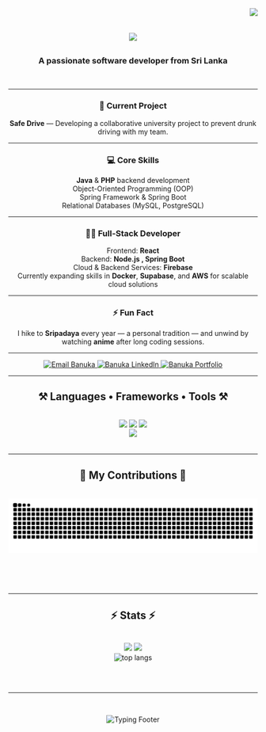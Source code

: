 <img align="right" src="https://visitor-badge.laobi.icu/badge?page_id=banuka2001.banuka2001" />

<h1 align="center">
    <img src="https://readme-typing-svg.herokuapp.com/?font=Righteous&size=35&center=true&vCenter=true&width=500&height=70&duration=4000&lines=Hi+There!+👋;+I'm+Banuka+Dilshan!;" />
</h1>

<h3 align="center">A passionate software developer from Sri Lanka </h3>

<br/>

<div align="center">

---

### 🚗 Current Project  
**Safe Drive** — Developing a collaborative university project to prevent drunk driving with my team.  

---

### 💻 Core Skills  
 **Java** & **PHP** backend development  
 Object-Oriented Programming (OOP)  
 Spring Framework & Spring Boot  
 Relational Databases (MySQL, PostgreSQL)  

---

### 🧑‍💻 Full-Stack Developer  
 Frontend: **React**  
 Backend: **Node.js , Spring Boot**   
 Cloud & Backend Services: **Firebase**  
 Currently expanding skills in **Docker**, **Supabase**, and **AWS** for scalable cloud solutions  

---

### ⚡ Fun Fact  
I hike to **Sripadaya** every year — a personal tradition — and unwind by watching **anime** after long coding sessions.

---

</div>

 
<div align="center">
  <a href="mailto:padbdilshan@gmail.com" target="_blank" rel="noopener noreferrer">
    <img 
      src="https://img.shields.io/badge/Gmail-333333?style=for-the-badge&logo=gmail&logoColor=red" 
      alt="Email Banuka"
    />
  </a>

  <a href="https://www.linkedin.com/in/banuka-dilshan-b41331140/" target="_blank" rel="noopener noreferrer">
    <img 
      src="https://img.shields.io/badge/LinkedIn-0077B5?style=for-the-badge&logo=linkedin&logoColor=white" 
      alt="Banuka LinkedIn"
    />
  </a>

  <a href="https://banuka2001.github.io/" target="_blank" rel="noopener noreferrer">
    <img 
      src="https://img.shields.io/badge/Portfolio-FF5722?style=for-the-badge&logo=todoist&logoColor=white" 
      alt="Banuka Portfolio"
    />
  </a>
</div>


 <hr/>
 
<h2 align="center">⚒️ Languages • Frameworks • Tools ⚒️</h2>
<br/>
<div align="center">
    <img src="https://skillicons.dev/icons?i=java,php,javascript,typescript,html,css,c,python" />
    <img src="https://skillicons.dev/icons?i=spring,react,nodejs,firebase,mysql,postgres,docker,aws" />
    <img src="https://skillicons.dev/icons?i=git,github,vscode,figma,tailwind" />
    <br>
 <img src="https://img.shields.io/badge/IDE-IntelliJ%20IDEA-red?style=for-the-badge&logo=intellijidea&logoColor=white" />
</div>


<br/>
<hr/>

<div align="center">
  <h2>🐍 My Contributions 🐍</h2>
  <br>
  <img alt="snake eating my contributions" src="https://raw.githubusercontent.com/banuka2001/banuka2001/output/github-contribution-grid-snake.svg" />
  
  <br/><br/><br/>
</div>

<hr/>

<h2 align="center">⚡ Stats ⚡</h2>
<br>
<div align=center>
<img width=390 src="https://github-readme-stats.vercel.app/api?username=banuka2001&count_private=true&show_icons=true&theme=react&border_radius=10" />
<img width=390 src="https://streak-stats.demolab.com?user=banuka2001&theme=react&border_radius=10" />

  <br/>
  <img width=325 align="center" src="https://github-readme-stats.vercel.app/api/top-langs/?username=salesp07&hide=HTML&langs_count=8&layout=compact&theme=react&border_radius=10&size_weight=0.5&count_weight=0.5&exclude_repo=github-readme-stats" alt="top langs" />
</div>

<br/><br/>

<hr/>

<br/>

<div align="center">
<!-- Typing Animation Footer -->
<p align="center">
  <img src="https://readme-typing-svg.herokuapp.com?font=Fira+Code&weight=500&size=22&pause=1000&center=true&vCenter=true&color=1ABC9C&width=440&height=45&lines=Thank+you+for+visiting!+%F0%9F%9A%80" alt="Typing Footer"/>
</p>


</div>

<br/>
